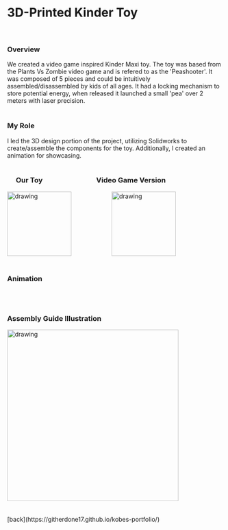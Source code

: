 # 3D-Printed Kinder Toy
<br> 

### Overview 
We created a video game inspired Kinder Maxi toy. The toy was based from the Plants Vs Zombie video game and is refered to as the 'Peashooter'. It was composed of 5 pieces and could be intuitively assembled/disassembled by kids of all ages. It had a locking mechanism to store potential energy, when released it launched a small 'pea' over 2 meters with laser precision. <br><br>

### My Role
I led the 3D design portion of the project, utilizing Solidworks to create/assemble the components for the toy. Additionally, I created an animation for showcasing. 
<br> <br> 
### &emsp; Our Toy &emsp; &emsp; &emsp; &emsp; &emsp; &emsp; Video Game Version  
<img src="https://githerdone17.github.io/kobes-portfolio/Images/our_Pshooter.png" alt="drawing" width="150"/> &emsp; &emsp; &emsp; &emsp; &emsp; <img src="https://githerdone17.github.io/kobes-portfolio/Images/Actual_Pshooter.png" alt="drawing" width="150"/>
<br> <br> 
### Animation 
<br> <br>
### Assembly Guide Illustration 
<img src="https://githerdone17.github.io/kobes-portfolio/Images/Toy_instructions.png" alt="drawing" width="400"/>
<br> <br> <br>
[back](https://githerdone17.github.io/kobes-portfolio/)

